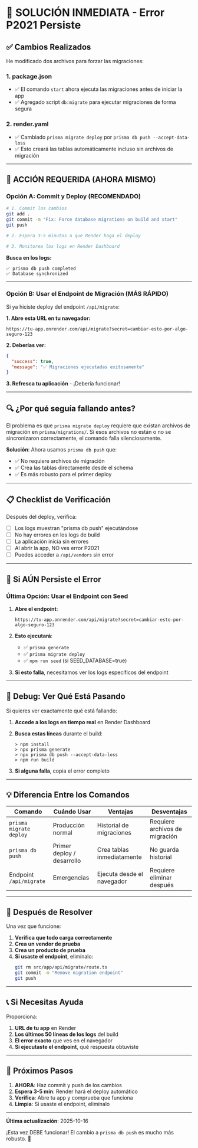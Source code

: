 # 🚨 SOLUCIÓN INMEDIATA - Error P2021 Persiste

## ✅ Cambios Realizados

He modificado dos archivos para forzar las migraciones:

### 1. **package.json**

- ✅ El comando `start` ahora ejecuta las migraciones antes de iniciar la app
- ✅ Agregado script `db:migrate` para ejecutar migraciones de forma segura

### 2. **render.yaml**

- ✅ Cambiado `prisma migrate deploy` por `prisma db push --accept-data-loss`
- ✅ Esto creará las tablas automáticamente incluso sin archivos de migración

---

## 🚀 ACCIÓN REQUERIDA (AHORA MISMO)

### Opción A: Commit y Deploy (RECOMENDADO)

```bash
# 1. Commit los cambios
git add .
git commit -m "Fix: Force database migrations on build and start"
git push

# 2. Espera 3-5 minutos a que Render haga el deploy

# 3. Monitorea los logs en Render Dashboard
```

**Busca en los logs:**

```
✅ prisma db push completed
✅ Database synchronized
```

---

### Opción B: Usar el Endpoint de Migración (MÁS RÁPIDO)

Si ya hiciste deploy del endpoint `/api/migrate`:

**1. Abre esta URL en tu navegador:**

```
https://tu-app.onrender.com/api/migrate?secret=cambiar-esto-por-algo-seguro-123
```

**2. Deberías ver:**

```json
{
  "success": true,
  "message": "✅ Migraciones ejecutadas exitosamente"
}
```

**3. Refresca tu aplicación** - ¡Debería funcionar!

---

## 🔍 ¿Por qué seguía fallando antes?

El problema es que `prisma migrate deploy` requiere que existan archivos de migración en `prisma/migrations/`. Si esos archivos no están o no se sincronizaron correctamente, el comando falla silenciosamente.

**Solución**: Ahora usamos `prisma db push` que:

- ✅ No requiere archivos de migración
- ✅ Crea las tablas directamente desde el schema
- ✅ Es más robusto para el primer deploy

---

## 📋 Checklist de Verificación

Después del deploy, verifica:

- [ ] Los logs muestran "prisma db push" ejecutándose
- [ ] No hay errores en los logs de build
- [ ] La aplicación inicia sin errores
- [ ] Al abrir la app, NO ves error P2021
- [ ] Puedes acceder a `/api/vendors` sin error

---

## 🎯 Si AÚN Persiste el Error

### Última Opción: Usar el Endpoint con Seed

1. **Abre el endpoint**:

   ```
   https://tu-app.onrender.com/api/migrate?secret=cambiar-esto-por-algo-seguro-123
   ```

2. **Esto ejecutará**:

   - ✅ `prisma generate`
   - ✅ `prisma migrate deploy`
   - ✅ `npm run seed` (si SEED_DATABASE=true)

3. **Si esto falla**, necesitamos ver los logs específicos del endpoint

---

## 🔧 Debug: Ver Qué Está Pasando

Si quieres ver exactamente qué está fallando:

1. **Accede a los logs en tiempo real** en Render Dashboard
2. **Busca estas líneas** durante el build:

   ```
   > npm install
   > npx prisma generate
   > npx prisma db push --accept-data-loss
   > npm run build
   ```

3. **Si alguna falla**, copia el error completo

---

## 💡 Diferencia Entre los Comandos

| Comando                 | Cuándo Usar                | Ventajas                   | Desventajas                    |
| ----------------------- | -------------------------- | -------------------------- | ------------------------------ |
| `prisma migrate deploy` | Producción normal          | Historial de migraciones   | Requiere archivos de migración |
| `prisma db push`        | Primer deploy / desarrollo | Crea tablas inmediatamente | No guarda historial            |
| Endpoint `/api/migrate` | Emergencias                | Ejecuta desde el navegador | Requiere eliminar después      |

---

## 🎉 Después de Resolver

Una vez que funcione:

1. **Verifica que todo carga correctamente**
2. **Crea un vendor de prueba**
3. **Crea un producto de prueba**
4. **Si usaste el endpoint**, elimínalo:
   ```bash
   git rm src/app/api/migrate/route.ts
   git commit -m "Remove migration endpoint"
   git push
   ```

---

## 📞 Si Necesitas Ayuda

Proporciona:

1. **URL de tu app** en Render
2. **Los últimos 50 líneas de los logs** del build
3. **El error exacto** que ves en el navegador
4. **Si ejecutaste el endpoint**, qué respuesta obtuviste

---

## 🔄 Próximos Pasos

1. **AHORA**: Haz commit y push de los cambios
2. **Espera 3-5 min**: Render hará el deploy automático
3. **Verifica**: Abre tu app y comprueba que funciona
4. **Limpia**: Si usaste el endpoint, elimínalo

---

**Última actualización**: 2025-10-16

¡Esta vez DEBE funcionar! El cambio a `prisma db push` es mucho más robusto. 🚀

